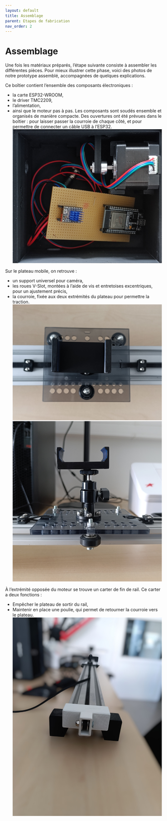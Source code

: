 ```yaml
---
layout: default
title: Assemblage
parent: Etapes de fabrication
nav_order: 2
---
```


# Assemblage

Une fois les matériaux préparés, l’étape suivante consiste à assembler les différentes pièces.
Pour mieux illustrer cette phase, voici des photos de notre prototype assemblé, accompagnées de quelques explications.

Ce boîtier contient l’ensemble des composants électroniques :
- la carte ESP32-WROOM,
- le driver TMC2209,
- l’alimentation,
- ainsi que le moteur pas à pas.
Les composants sont soudés ensemble et organisés de manière compacte.
Des ouvertures ont été prévues dans le boîtier : pour laisser passer la courroie de chaque côté, et pour permettre de connecter un câble USB à l’ESP32.
![Texte alternatif](../images/elec.jpg)

Sur le plateau mobile, on retrouve :
- un support universel pour caméra,
- les roues V-Slot, montées à l’aide de vis et entretoises excentriques, pour un ajustement précis,
- la courroie, fixée aux deux extrémités du plateau pour permettre la traction.
![Texte alternatif](../images/Plateau.jpg)
![Texte alternatif](../images/Plateau2.jpg)

À l’extrémité opposée du moteur se trouve un carter de fin de rail.
Ce carter a deux fonctions :
- Empêcher le plateau de sortir du rail,
- Maintenir en place une poulie, qui permet de retourner la courroie vers le plateau. 
![Texte alternatif](../images/Carter.jpg)
